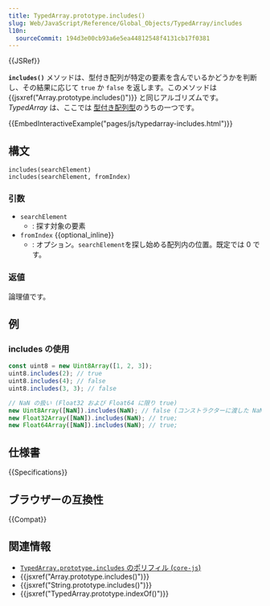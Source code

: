 ```yaml
---
title: TypedArray.prototype.includes()
slug: Web/JavaScript/Reference/Global_Objects/TypedArray/includes
l10n:
  sourceCommit: 194d3e00cb93a6e5ea44812548f4131cb17f0381
---
```


{{JSRef}}

**`includes()`** メソッドは、型付き配列が特定の要素を含んでいるかどうかを判断し、その結果に応じて `true` か `false` を返します。このメソッドは {{jsxref("Array.prototype.includes()")}} と同じアルゴリズムです。 _TypedArray_ は、ここでは [型付き配列型](/ja/docs/Web/JavaScript/Reference/Global_Objects/TypedArray#typedarray_オブジェクト)のうちの一つです。

{{EmbedInteractiveExample("pages/js/typedarray-includes.html")}}

## 構文

```js-nolint
includes(searchElement)
includes(searchElement, fromIndex)
```

### 引数

- `searchElement`
  - : 探す対象の要素
- `fromIndex` {{optional_inline}}
  - : オプション。`searchElement`を探し始める配列内の位置。既定では 0 です。

### 返値

論理値です。

## 例

### includes の使用

```js
const uint8 = new Uint8Array([1, 2, 3]);
uint8.includes(2); // true
uint8.includes(4); // false
uint8.includes(3, 3); // false

// NaN の扱い (Float32 および Float64 に限り true)
new Uint8Array([NaN]).includes(NaN); // false (コンストラクターに渡した NaN は 0 に変換されるため)
new Float32Array([NaN]).includes(NaN); // true;
new Float64Array([NaN]).includes(NaN); // true;
```

## 仕様書

{{Specifications}}

## ブラウザーの互換性

{{Compat}}

## 関連情報

- [`TypedArray.prototype.includes` のポリフィル (`core-js`)](https://github.com/zloirock/core-js#ecmascript-typed-arrays)
- {{jsxref("Array.prototype.includes()")}}
- {{jsxref("String.prototype.includes()")}}
- {{jsxref("TypedArray.prototype.indexOf()")}}
